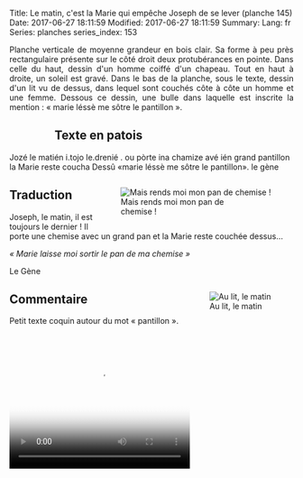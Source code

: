 Title: Le matin, c'est la Marie qui empêche Joseph de se lever (planche 145)
Date: 2017-06-27 18:11:59
Modified: 2017-06-27 18:11:59
Summary: 
Lang: fr
Series: planches
series_index: 153

<p style="text-align:justify;">Planche verticale de moyenne grandeur
en bois clair. Sa forme à peu près rectangulaire présente sur le côté
droit deux protubérances en pointe. Dans celle du haut, dessin d'un
homme coiffé d'un chapeau. Tout en haut à droite, un soleil est
gravé. Dans le bas de la planche, sous le texte, dessin d'un lit vu de
dessus, dans lequel sont couchés côte à côte un homme et une
femme. Dessous ce dessin, une bulle dans laquelle est inscrite la
mention : « marie léssè me sôtre le pantillon ». </p>

<figure class="image-block" style="float: left;">
  <img alt="" src="{static}/images/planche_145.png">
  <figcaption style="max-width: 208px"></figcaption>
</figure>

## Texte en patois

Jozé le matién i.tojo le.drenié . ou pòrte ina chamize avé ién grand
pantillon la Marie reste coucha Dessû «marie léssè me sôtre le
pantillon».  le gène

<figure class="image-block" style="float: right;">
  <img alt="Mais rends moi mon pan de chemise !" src="{static}/images/planche_145_dessin_milieu.png">
  <figcaption style="max-width: 193px">Mais rends moi mon pan de chemise !</figcaption>
</figure>

## Traduction

Joseph, le matin, il est toujours le dernier !  Il porte une chemise
avec un grand pan et la Marie reste couchée dessus…

*« Marie laisse moi sortir le pan de ma chemise »*

Le Gène

<figure class="image-block" style="float: right;">
  <img alt="Au lit, le matin" src="{static}/images/planche_145_dessin_bas.png">
  <figcaption style="max-width: 350px">Au lit, le matin</figcaption>
</figure>

## Commentaire

Petit texte coquin autour du mot « pantillon ».

<video width="320" height="240" controls
  poster="{static}/images/thumbnails/video_145.jpg">
  <source src="https://d1njpgd0ygatdn.cloudfront.net/video_145.mp4" type="video/mp4">
</video>
